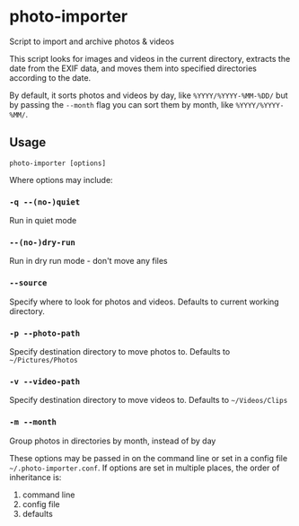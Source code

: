 # photo-importer
Script to import and archive photos &amp; videos

This script looks for images and videos in the current directory, extracts the date from the EXIF
data, and moves them into specified directories according to the date.

By default, it sorts photos and videos by day, like `%YYYY/%YYYY-%MM-%DD/` but by passing the
`--month` flag you can sort them by month, like `%YYYY/%YYYY-%MM/`.

## Usage

```
photo-importer [options]
```

Where options may include:

### `-q --(no-)quiet`
Run in quiet mode
### `--(no-)dry-run`
Run in dry run mode - don't move any files
### `--source`
Specify where to look for photos and videos. Defaults to current working directory.
### `-p --photo-path`
Specify destination directory to move photos to. Defaults to `~/Pictures/Photos`
### `-v --video-path`
Specify destination directory to move videos to. Defaults to `~/Videos/Clips`
### `-m --month`
Group photos in directories by month, instead of by day

These options may be passed in on the command line or set in a config file `~/.photo-importer.conf`.
If options are set in multiple places, the order of inheritance is:

1. command line
1. config file
1. defaults
